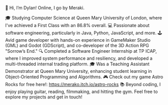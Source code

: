 👋 Hi, I’m Dylan! Online, I go by Meraki.

🎓 Studying Computer Science at Queen Mary University of London, where I've achieved a First Class with an 86.8% overall.
💻 Passionate about software engineering, particularly in Java, Python, JavaScript, and more.
🕹️ Avid game developer with hands-on experience in GameMaker Studio (GML) and Godot (GDScript), and co-developer of the 3D Action RPG "Sorrow’s End."
🔍 Completed a Software Engineer Internship at TP ICAP, where I improved system performance and resiliency, and developed a multi-threaded internal trading platform.
🎓 Was a Teaching Assistant Demonstrator at Queen Mary University, enhancing student learning in Object-Oriented Programming and Algorithms.
🎮 Check out my game Astro Rocks for free here!: https://merako.itch.io/astro-rocks
📚 Beyond coding, I enjoy playing guitar, reading, filmmaking, and hitting the gym.
Feel free to explore my projects and get in touch!

<!---
Meraki76/Meraki76 is a ✨ special ✨ repository because its `README.md` (this file) appears on your GitHub profile.
You can click the Preview link to take a look at your changes.
--->
